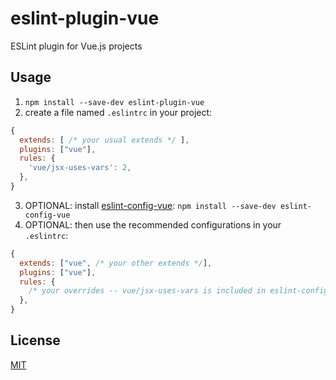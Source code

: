 # eslint-plugin-vue

ESLint plugin for Vue.js projects

## Usage

1. `npm install --save-dev eslint-plugin-vue`
2. create a file named `.eslintrc` in your project:

```js
{
  extends: [ /* your usual extends */ ],
  plugins: ["vue"],
  rules: {
    'vue/jsx-uses-vars': 2,
  },
}
```
3. OPTIONAL: install [eslint-config-vue](https://github.com/vuejs/eslint-config-vue): `npm install --save-dev eslint-config-vue`
4. OPTIONAL: then use the recommended configurations in your `.eslintrc`:

```js
{
  extends: ["vue", /* your other extends */],
  plugins: ["vue"],
  rules: {
    /* your overrides -- vue/jsx-uses-vars is included in eslint-config-vue */
  },
}
```

## License

[MIT](http://opensource.org/licenses/MIT)
